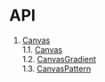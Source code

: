 # API

1. [Canvas](./Canvas.md#canvas)    
 1.1. [Canvas](Canvas.md#canvas-1)    
 1.2. [CanvasGradient](Canvas.md#canvasgradient)    
 1.3. [CanvasPattern](Canvas.md#canvaspattern)    
